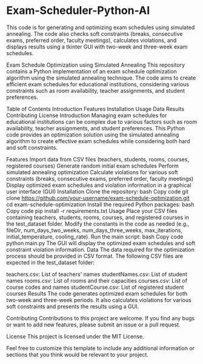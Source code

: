 # Exam-Scheduler-Python-AI
This code is for generating and optimizing exam schedules using simulated annealing. The code also checks soft constraints (breaks, consecutive exams, preferred order, faculty meetings), calculates violations, and displays  results using a tkinter GUI with two-week and three-week exam schedules.

Exam Schedule Optimization using Simulated Annealing
This repository contains a Python implementation of an exam schedule optimization algorithm using the simulated annealing technique. The code aims to create efficient exam schedules for educational institutions, considering various constraints such as room availability, teacher assignments, and student preferences.

Table of Contents
Introduction
Features
Installation
Usage
Data
Results
Contributing
License
Introduction
Managing exam schedules for educational institutions can be complex due to various factors such as room availability, teacher assignments, and student preferences. This Python code provides an optimization solution using the simulated annealing algorithm to create effective exam schedules while considering both hard and soft constraints.

Features
Import data from CSV files (teachers, students, rooms, courses, registered courses)
Generate random initial exam schedules
Perform simulated annealing optimization
Calculate violations for various soft constraints (breaks, consecutive exams, preferred order, faculty meetings)
Display optimized exam schedules and violation information in a graphical user interface (GUI)
Installation
Clone the repository:
bash
Copy code
git clone https://github.com/your-username/exam-schedule-optimization.git
cd exam-schedule-optimization
Install the required Python packages:
bash
Copy code
pip install -r requirements.txt
Usage
Place your CSV files containing teachers, students, rooms, courses, and registered courses in the test_dataset folder.
Modify the constants in the code as needed (e.g., fileDir, num_days_two_weeks, num_days_three_weeks, max_iterations, initial_temperature, cooling_rate).
Run the main script:
bash
Copy code
python main.py
The GUI will display the optimized exam schedules and soft constraint violation information.
Data
The data required for the optimization process should be provided in CSV format. The following CSV files are expected in the test_dataset folder:

teachers.csv: List of teachers' names
studentNames.csv: List of student names
rooms.csv: List of rooms and their capacities
courses.csv: List of course codes and names
studentCourse.csv: List of registered student courses
Results
The code generates optimized exam schedules for both two-week and three-week periods. It also calculates violations for various soft constraints and presents the results using a GUI.

Contributing
Contributions to this project are welcome. If you find any bugs or want to add new features, please submit an issue or a pull request.

License
This project is licensed under the MIT License.

Feel free to customize this template to include any additional information or sections that you think would be relevant to your project.
